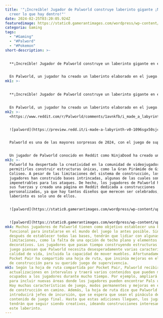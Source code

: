 ```yaml
---
title: '"¡Increíble! Jugador de Palworld construye laberinto gigante ¡No podrás
  creer lo que hay dentro!"'
date: 2024-02-25T03:20:05.924Z
featuredimage: https://static0.gamerantimages.com/wordpress/wp-content/uploads/2024/02/featured2.jpg?q=50&fit=contain&w=1140&h=&dpr=1.5
categoria: Gaming
tags:
  - "#Gaming"
  - "#Palword"
  - "#Pokemon"
short-description: >-
  

  **¡Increíble! Jugador de Palworld construye un laberinto gigante en el juego: Descubre lo que hay dentro**


  En Palworld, un jugador ha creado un laberinto elaborado en el juego. El mundo inmersivo de Palworld alberga a muchas criatur
mk1: >-
  

  **¡Increíble! Jugador de Palworld construye un laberinto gigante en el juego: Descubre lo que hay dentro**


  En Palworld, un jugador ha creado un laberinto elaborado en el juego. El mundo inmersivo de Palworld alberga a muchas criaturas hostiles, conocidas como Pals, que pueden atacar a los jugadores en cada encuentro. Por lo tanto, sería sabio construir una base funcional para sobrevivir a los invasores y establecer bancos de trabajo que se pueden utilizar para fabricar armas.
mk2: >-
  <https://www.reddit.com/r/Palworld/comments/1avnkfb/i_made_a_labyrinth/?embed_host_url=https://gamerant.com/palworld-giant-labyrinth-build-video-clip/>


  ![palword](https://preview.redd.it/i-made-a-labyrinth-v0-1096sgx50sjc1.jpg?width=1080&crop=smart&auto=webp&s=9880f0a17da8aecbe224d4ddb4448e8182fe6fef "palword")


  Palworld es una de las mayores sorpresas de 2024, con el juego de supervivencia promediando más de 670,000 jugadores activos diarios. Recientemente, ha alcanzado otro hito importante, superando las 25 millones de ventas en Steam y Xbox. En cuanto a la calificación de Palworld en Steam, actualmente está en un 94% muy positiva, con más de 229,000 reseñas, lo cual es impresionante para un título independiente. Parece que el querido juego de aventuras seguirá siendo noticia en las próximas semanas.


  Un jugador de Palworld conocido en Reddit como NinjaDood ha creado un enorme laberinto usando paredes de piedra. Este laberinto cuadrado y aleatorio tiene un inicio y un final definidos, con dos cofres ocultos que se pueden encontrar en algún lugar entre las paredes. Incluso tiene un techo que hace que viajar entre secciones sea aún más estresante. Según el jugador, pronto colocarán un segundo piso en ese techo.
mk3: >-
  Palworld ha despertado la creatividad en la comunidad de videojugadores al
  permitirles construir estructuras únicas, como la Gran Pirámide de Giza y el
  Coliseo. A pesar de las limitaciones del sistema de construcción, los
  jugadores han construido bases intrincadas, algunas de las cuales son
  impenetrables para los ataques. De hecho, los jugadores de Palworld han unido
  sus fuerzas y creado una página en Reddit dedicada a construcciones
  personalizadas, ya que hay tantos diseños que merecen ser celebrados, y este
  laberinto es solo uno de ellos.


  ![palword](https://static0.gamerantimages.com/wordpress/wp-content/uploads/2024/02/palworld-screenshot-pal-nyx.jpg?q=50&fit=contain&w=750&h=415&dpr=1.5 "palword")


  ![palword](https://static0.gamerantimages.com/wordpress/wp-content/uploads/2024/02/palworld-screenshot-lifmunk-smg.jpg?q=50&fit=contain&w=750&h=415&dpr=1.5 "palword")
mk4: Muchos jugadores de Palworld tienen como objetivo establecer una base
  funcional para instalarse en el mundo del juego lo antes posible. Sin embargo,
  después de establecer todas las bases, tendrán que lidiar con algunas
  limitaciones, como la falta de una opción de techo plano y elementos
  decorativos. Los jugadores que pasan tiempo construyendo estructuras en el
  juego piensan que Palworld necesita desesperadamente varias características de
  calidad de vida, incluida la capacidad de mover muebles. Afortunadamente,
  Pocket Pair ha compartido una hoja de ruta, que insinúa mejoras en el sistema
  de construcción para su querido juego de supervivencia.
mk5: Según la hoja de ruta compartida por Pocket Pair, Palworld recibirá grandes
  actualizaciones en intervalos y traerá varios contenidos que pueden mantener
  ocupados a los jugadores durante mucho tiempo. Por ejemplo, ampliará el mapa
  para incluir nuevas áreas donde los jugadores pueden encontrar Pals únicos.
  Hay muchas características de juego, modos permanentes y mejoras en el sistema
  de construcción en camino. Además, la hoja de ruta dice que Palworld
  introducirá jefes de incursión, que se espera que sean el pináculo del
  contenido de juego final. Hasta que estas adiciones lleguen, los jugadores
  tendrán que seguir siendo creativos, ideando construcciones interesantes como
  este laberinto.
---
```

